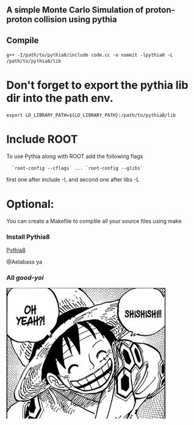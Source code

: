 ## A simple Monte Carlo Simulation of proton-proton collision using pythia


## Compile

```
g++ -I/path/to/pythia8/include code.cc -o nameit -lpythia8 -L /path/to/pythia8/lib 

```
# Don't forget to export the pythia lib dir into the path env.

```
export LD_LIBRARY_PATH=${LD_LIBRARY_PATH}:/path/to/pythia8/lib
```

# Include ROOT
To use Pythia along with ROOT add the following flags
```
  `root-config --cflags` ... `root-config --glibs`
```

first one after include -I, and second one after libs -L


# Optional:

You can create a Makefile to complile all your source files using make


### Install Pythia8
<a href="https://pythia.org">Pythia8</a>







@Aelabass ya

<h3>All <em><strong>good-yoi</strong></em></h3>


<img style="border-redius:2px;"  src="s.png" alt="shishsi">
